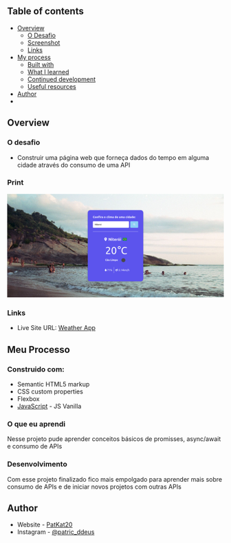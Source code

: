 ## Table of contents

- [Overview](#overview)
  - [O Desafio](#the-challenge)
  - [Screenshot](#Print)
  - [Links](#links)
- [My process](#my-process)
  - [Built with](#built-with)
  - [What I learned](#what-i-learned)
  - [Continued development](#continued-development)
  - [Useful resources](#useful-resources)
- [Author](#author)
- 

## Overview

### O desafio

- Construir uma página web que forneça dados do tempo em alguma cidade através do consumo de uma API

### Print

![](./screenshot.png)

### Links

- Live Site URL: [Weather App](https://patkat20.github.io/WeatherApp/)

## Meu Processo

### Construido com:

- Semantic HTML5 markup
- CSS custom properties
- Flexbox
- [JavaScript](https://www.ecma-international.org/publications-and-standards/standards/ecma-262/) - JS Vanilla

### O que eu aprendi

Nesse projeto pude aprender conceitos básicos de promisses, async/await e consumo de APIs

### Desenvolvimento

Com esse projeto finalizado fico mais empolgado para aprender mais sobre consumo de APIs e de iniciar
novos projetos com outras APIs

## Author

- Website - [PatKat20](https://patkat20.github.io/)
- Instagram - [@patric_ddeus](https://www.instagram.com/patric_ddeus/)
